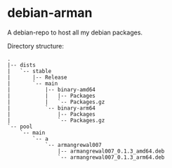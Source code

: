 # debian-arman

 A debian-repo to host all my debian packages.


Directory structure: 
```
.
|-- dists
|   `-- stable
|       |-- Release
|       `-- main
|           |-- binary-amd64
|           |   |-- Packages
|           |   `-- Packages.gz
|           `-- binary-arm64
|               |-- Packages
|               `-- Packages.gz
`-- pool
    `-- main
        `-- a
            `-- armangrewal007
                |-- armangrewal007_0.1.3_amd64.deb
                `-- armangrewal007_0.1.3_arm64.deb
```
